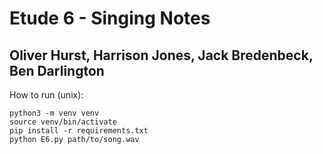 # Etude 6 - Singing Notes
## Oliver Hurst, Harrison Jones, Jack Bredenbeck, Ben Darlington

How to run (unix):
```
python3 -m venv venv
source venv/bin/activate
pip install -r requirements.txt
python E6.py path/to/song.wav
```